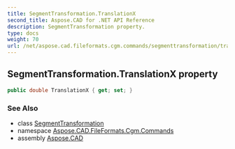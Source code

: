 ```yaml
---
title: SegmentTransformation.TranslationX
second_title: Aspose.CAD for .NET API Reference
description: SegmentTransformation property. 
type: docs
weight: 70
url: /net/aspose.cad.fileformats.cgm.commands/segmenttransformation/translationx/
---
```

## SegmentTransformation.TranslationX property

```csharp
public double TranslationX { get; set; }
```

### See Also

* class [SegmentTransformation](../)
* namespace [Aspose.CAD.FileFormats.Cgm.Commands](../../segmenttransformation/)
* assembly [Aspose.CAD](../../../)


